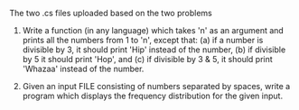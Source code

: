 
The two .cs files uploaded based on the two problems

1. Write a function (in any language) which takes 'n' as an argument and prints all the numbers from 1 to 'n', except that: (a) if a number is divisible by 3, it should print 'Hip' instead of the number, (b) if divisible by 5 it should print 'Hop', and (c) if divisible by 3 & 5, it should print 'Whazaa' instead of the number.

2. Given an input FILE consisting of numbers separated by spaces, write a program which displays the frequency distribution for the given input. 
